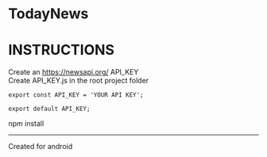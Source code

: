 ﻿# TodayNews

# INSTRUCTIONS

Create an https://newsapi.org/ API_KEY <br />
Create API_KEY.js in the root project folder

```
export const API_KEY = 'YOUR API KEY';

export default API_KEY;

```

npm install

---

Created for android
